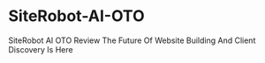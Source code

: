 # SiteRobot-AI-OTO
SiteRobot AI OTO Review The Future Of Website Building And Client Discovery Is Here
